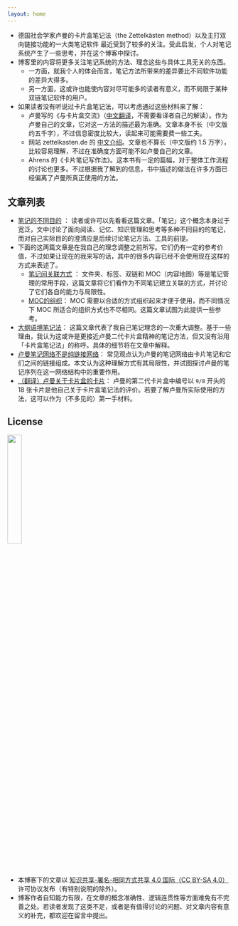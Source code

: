 ```yaml
---
layout: home
---
```


* 德国社会学家卢曼的卡片盒笔记法（the Zettelkästen method）以及主打双向链接功能的一大类笔记软件 最近受到了较多的关注。受此启发，个人对笔记系统产生了一些思考，并在这个博客中探讨。
* 博客里的内容将更多关注笔记系统的方法、理念这些与具体工具无关的东西。
	* 一方面，就我个人的体会而言，笔记方法所带来的差异要比不同软件功能的差异大得多。
	* 另一方面，这或许也能使内容对尽可能多的读者有意义，而不局限于某种双链笔记软件的用户。
* 如果读者没有听说过卡片盒笔记法，可以考虑通过这些材料来了解：
	* 卢曼写的《与卡片盒交流》（[中文翻译](https://mp.weixin.qq.com/s/_aPS2ol1DxiCFX-xfl-8yg)，不需要看译者自己的解读）。作为卢曼自己的文章，它对这一方法的描述最为准确。文章本身不长（中文版约五千字），不过信息密度比较大，读起来可能需要费一些工夫。
	* 网站 zettelkasten.de 的 [中文介绍](https://zettelkasten.de/introduction/zh/)。文章也不算长（中文版约 1.5 万字），比较容易理解，不过在准确度方面可能不如卢曼自己的文章。
	* Ahrens 的《卡片笔记写作法》。这本书有一定的篇幅，对于整体工作流程的讨论也更多。不过根据我了解到的信息，书中描述的做法在许多方面已经偏离了卢曼所真正使用的方法。
<!-- * 双链笔记的理念近年来颇受关注。我结合自己的使用经验，对基于双链的笔记系统产生了自己的理解和思考，并在这个博客中展示。 -->
<!-- 	* 为使内容对尽可能多的人有意义，而不局限于某种双链笔记软件的用户，这些内容会更多关注与工具无关的东西。 -->
<!-- 	* 从目前的内容来看，这个博客有点像是一个“笔记系统维护手册”。读者只查看自己感兴趣的部分即可。 -->
<!-- 	* 各文章的内容可能会不定期更新，就像常青笔记一样。 -->

## 文章列表
* [笔记的不同目的](contents/笔记的不同目的/) ：
	读者或许可以先看看这篇文章。「笔记」这个概念本身过于宽泛，文中讨论了面向阅读、记忆、知识管理和思考等多种不同目的的笔记，而对自己实际目的的澄清应是后续讨论笔记方法、工具的前提。
* 下面的这两篇文章是在我自己的理念调整之前所写。它们仍有一定的参考价值，不过如果让现在的我来写的话，其中的很多内容已经不会使用现在这样的方式来表述了。
	* [笔记间关联方式](contents/笔记间关联方式/) ：
		文件夹、标签、双链和 MOC（内容地图）等是笔记管理的常用手段，这篇文章将它们看作为不同笔记建立关联的方式，并讨论了它们各自的能力与局限性。
	* [MOC的组织](contents/MOC的组织/)：
		MOC 需要以合适的方式组织起来才便于使用，而不同情况下 MOC 所适合的组织方式也不尽相同。这篇文章试图为此提供一些参考。
* [大纲语境笔记法](contents/大纲语境笔记法/)：
	这篇文章代表了我自己笔记理念的一次重大调整。基于一些理由，我认为这或许是更接近卢曼二代卡片盒精神的笔记方法，但又没有沿用「卡片盒笔记法」的称呼。具体的细节将在文章中解释。
* [卢曼笔记网络不是纯链接网络](contents/卢曼笔记网络不是纯链接网络/)：
	常见观点认为卢曼的笔记网络由卡片笔记和它们之间的链接组成。本文认为这种理解方式有其局限性，并试图探讨卢曼的笔记序列在这一网络结构中的重要作用。
* [（翻译）卢曼关于卡片盒的卡片](contents/（翻译）卢曼关于卡片盒的卡片/)：
	卢曼的第二代卡片盒中编号以 `9/8` 开头的 18 张卡片是他自己关于卡片盒笔记法的评价。若要了解卢曼所实际使用的方法，这可以作为（不多见的）第一手材料。

## License
<!-- ![CC BY-SA 4.0](https://mirrors.creativecommons.org/presskit/buttons/88x31/png/by-sa.png) -->
<img src="https://mirrors.creativecommons.org/presskit/buttons/88x31/png/by-sa.png" width = 25% />

* 本博客下的文章以 [知识共享-署名-相同方式共享 4.0 国际（CC BY-SA 4.0）](https://creativecommons.org/licenses/by-sa/4.0/deed.zh)许可协议发布（有特别说明的除外）。
* 博客作者自知能力有限，在文章的概念准确性、逻辑连贯性等方面难免有不完善之处。若读者发现了这类不足，或者是有值得讨论的问题、对文章内容有意义的补充，都欢迎在留言中提出。
<!-- * 支持有想法、有能力的读者对这些文章进行演绎，例如修改、增添新的内容，或者将文章中的某部分用做自己所写的文章的素材。
	可以直接 fork 博客对应的 GitHub 仓库。
	当然，这需要在遵守 CC BY-SA 4.0 license 的前提下进行，从而再之后的读者（包括博客作者自己）也能够基于这部分的贡献进行再创作。 -->

